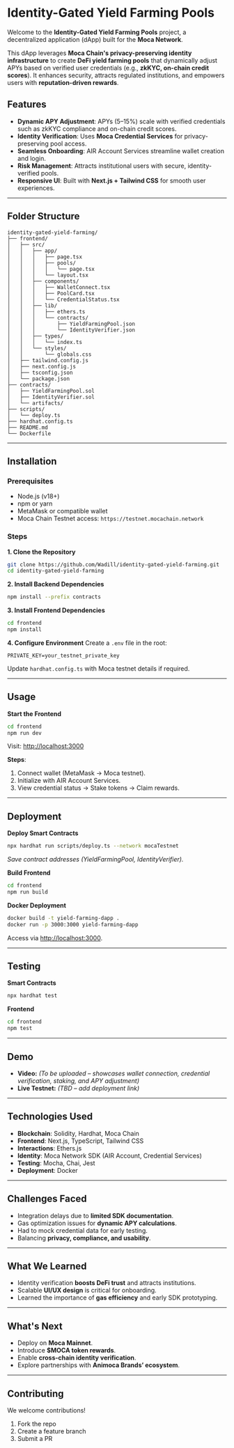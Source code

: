 # Identity-Gated Yield Farming Pools

Welcome to the **Identity-Gated Yield Farming Pools** project, a decentralized application (dApp) built for the **Moca Network**.

This dApp leverages **Moca Chain's privacy-preserving identity infrastructure** to create **DeFi yield farming pools** that dynamically adjust APYs based on verified user credentials (e.g., **zkKYC, on-chain credit scores**). It enhances security, attracts regulated institutions, and empowers users with **reputation-driven rewards**.


## Features

* **Dynamic APY Adjustment**: APYs (5–15%) scale with verified credentials such as zkKYC compliance and on-chain credit scores.
* **Identity Verification**: Uses **Moca Credential Services** for privacy-preserving pool access.
* **Seamless Onboarding**: AIR Account Services streamline wallet creation and login.
* **Risk Management**: Attracts institutional users with secure, identity-verified pools.
* **Responsive UI**: Built with **Next.js + Tailwind CSS** for smooth user experiences.

---

## Folder Structure

```
identity-gated-yield-farming/
├── frontend/                    
│   ├── src/
│   │   ├── app/
│   │   │   ├── page.tsx
│   │   │   ├── pools/
│   │   │   │   └── page.tsx
│   │   │   └── layout.tsx
│   │   ├── components/
│   │   │   ├── WalletConnect.tsx
│   │   │   ├── PoolCard.tsx
│   │   │   └── CredentialStatus.tsx
│   │   ├── lib/
│   │   │   ├── ethers.ts
│   │   │   └── contracts/
│   │   │       ├── YieldFarmingPool.json
│   │   │       └── IdentityVerifier.json
│   │   ├── types/
│   │   │   └── index.ts
│   │   └── styles/
│   │       └── globals.css
│   ├── tailwind.config.js
│   ├── next.config.js
│   ├── tsconfig.json
│   └── package.json
├── contracts/                   
│   ├── YieldFarmingPool.sol
│   ├── IdentityVerifier.sol
│   └── artifacts/
├── scripts/                     
│   └── deploy.ts
├── hardhat.config.ts            
├── README.md                    
└── Dockerfile                   
```

---

## Installation

### Prerequisites

* Node.js (v18+)
* npm or yarn
* MetaMask or compatible wallet
* Moca Chain Testnet access: `https://testnet.mocachain.network`

### Steps

**1. Clone the Repository**

```bash
git clone https://github.com/Wadill/identity-gated-yield-farming.git
cd identity-gated-yield-farming
```

**2. Install Backend Dependencies**

```bash
npm install --prefix contracts
```

**3. Install Frontend Dependencies**

```bash
cd frontend
npm install
```

**4. Configure Environment**
Create a `.env` file in the root:

```
PRIVATE_KEY=your_testnet_private_key
```

Update `hardhat.config.ts` with Moca testnet details if required.

---

## Usage

**Start the Frontend**

```bash
cd frontend
npm run dev
```

Visit: [http://localhost:3000](http://localhost:3000)

**Steps**:

1. Connect wallet (MetaMask → Moca testnet).
2. Initialize with AIR Account Services.
3. View credential status → Stake tokens → Claim rewards.

---

## Deployment

**Deploy Smart Contracts**

```bash
npx hardhat run scripts/deploy.ts --network mocaTestnet
```

*Save contract addresses (YieldFarmingPool, IdentityVerifier).*

**Build Frontend**

```bash
cd frontend
npm run build
```

**Docker Deployment**

```bash
docker build -t yield-farming-dapp .
docker run -p 3000:3000 yield-farming-dapp
```

Access via [http://localhost:3000](http://localhost:3000).

---

## Testing

**Smart Contracts**

```bash
npx hardhat test
```

**Frontend**

```bash
cd frontend
npm test
```

---

## Demo

* **Video:** *(To be uploaded – showcases wallet connection, credential verification, staking, and APY adjustment)*
* **Live Testnet:** *(TBD – add deployment link)*

---

## Technologies Used

* **Blockchain**: Solidity, Hardhat, Moca Chain
* **Frontend**: Next.js, TypeScript, Tailwind CSS
* **Interactions**: Ethers.js
* **Identity**: Moca Network SDK (AIR Account, Credential Services)
* **Testing**: Mocha, Chai, Jest
* **Deployment**: Docker

---

## Challenges Faced

* Integration delays due to **limited SDK documentation**.
* Gas optimization issues for **dynamic APY calculations**.
* Had to mock credential data for early testing.
* Balancing **privacy, compliance, and usability**.

---

## What We Learned

* Identity verification **boosts DeFi trust** and attracts institutions.
* Scalable **UI/UX design** is critical for onboarding.
* Learned the importance of **gas efficiency** and early SDK prototyping.

---

## What's Next

* Deploy on **Moca Mainnet**.
* Introduce **\$MOCA token rewards**.
* Enable **cross-chain identity verification**.
* Explore partnerships with **Animoca Brands’ ecosystem**.

---

## Contributing

We welcome contributions!

1. Fork the repo
2. Create a feature branch
3. Submit a PR
